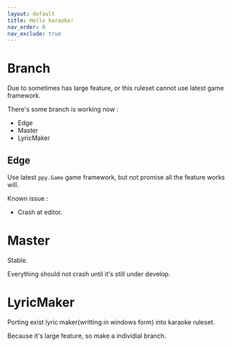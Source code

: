 ```yaml
---
layout: default
title: Hello karaoke!
nav_order: 0
nav_exclude: true
---
```


# Branch

Due to sometimes has large feature, or this ruleset cannot use latest game framework.

There's some branch is working now :

- Edge
- Master
- LyricMaker


## Edge

Use latest `ppy.Game` game framework, but not promise all the feature works will.

Known issue : 

- Crash at editor.

# Master

Stable.

Everything should not crash until it's still under develop.

# LyricMaker

Porting exist lyric maker(writting in windows form) into karaoke ruleset.

Because it's large feature, so make a individial branch.